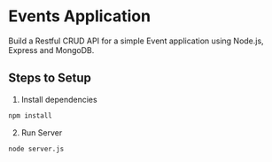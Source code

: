 # Events Application

Build a Restful CRUD API for a simple Event application using Node.js, Express and MongoDB.

## Steps to Setup

1. Install dependencies

```bash
npm install
```

2. Run Server

```bash
node server.js
```
